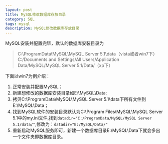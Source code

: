 ```yaml
---
layout: post
title: MySQL修改数据库存放目录
category: SQL
tags: mysql
description: MySQL修改数据库存放目录
---
```


MySQL安装并配置完毕，默认的数据库安装目录为
> C:\ProgramData\MySQL\MySQL Server 5.1\data（vista或者win7下）
> C:/Documents and Settings/All Users/Application Data/MySQL/MySQL Server 5.1/Data/（xp下）

下面以win7为例介绍：

1. 正常安装并配置MySQL；
2. 新建想修改的数据库安装目录如E:\MySQL\Data;
3. 拷贝C:\ProgramData\MySQL\MySQL Server 5.1\data下所有文件到E:\MySQL\Data；
4. 找到MySQL软件的安装目录默认为C:\Program Files\MySQL\MySQL Server 5.1中的my.ini文件,找到`datadir="C:/ProgramData/MySQL/MySQL Server 5.1/data/"`,修改为：`datadir="E:/MySQL/Data/"`
5. 重新启动MySQL服务即可，新建一个数据库目录E:\MySQL\Data下就会多出一个文件夹即数据库目录。